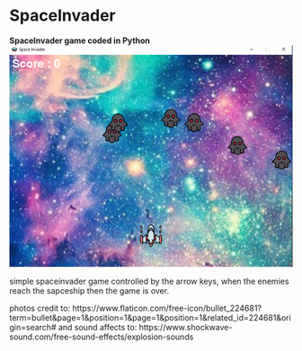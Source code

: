 # SpaceInvader
<b> SpaceInvader game coded in Python </b>
<img src="spaceinvader.png" alt="demostration">
<p> simple spaceinvader game controlled by the arrow keys, when the enemies reach the sapceship then the game is over. </p>
<p> photos credit to: https://www.flaticon.com/free-icon/bullet_224681?term=bullet&page=1&position=1&page=1&position=1&related_id=224681&origin=search# and sound affects to: https://www.shockwave-sound.com/free-sound-effects/explosion-sounds</p>
